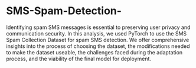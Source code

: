 # SMS-Spam-Detection-

Identifying spam SMS messages is essential to preserving user privacy and communication security. In this analysis, we used PyTorch  to use the SMS Spam Collection Dataset for spam SMS detection. We offer comprehensive insights into the process of choosing the dataset, the modifications needed to make the dataset useable, the challenges faced during the adaptation process, and the viability of the final model for deployment.
